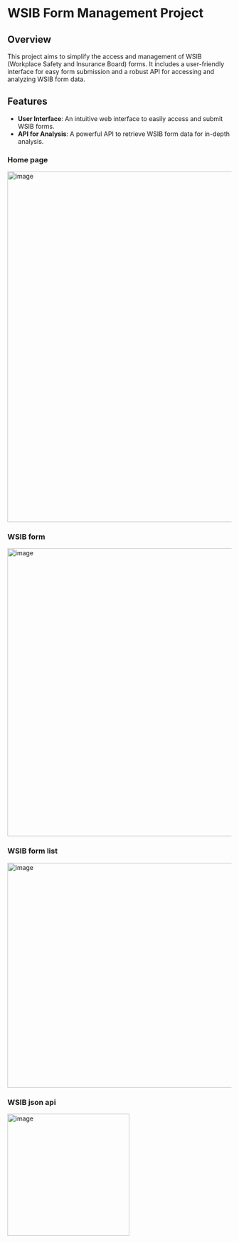 # WSIB Form Management Project

## Overview

This project aims to simplify the access and management of WSIB (Workplace Safety and Insurance Board) forms. It includes a user-friendly interface for easy form submission and a robust API for accessing and analyzing WSIB form data.

## Features

- **User Interface**: An intuitive web interface to easily access and submit WSIB forms.
- **API for Analysis**: A powerful API to retrieve WSIB form data for in-depth analysis.

### Home page
<img width="788" alt="image" src="https://github.com/Aartizikre150/wsib-project/assets/103940296/21e50034-d1ff-4fa9-8b42-52ef6e340dce">

### WSIB form
<img width="647" alt="image" src="https://github.com/Aartizikre150/wsib-project/assets/103940296/8d749228-638d-4f36-a4b8-6d3c7413d84b">

### WSIB form list
<img width="505" alt="image" src="https://github.com/Aartizikre150/wsib-project/assets/103940296/189b1064-ef8b-44ee-ae46-1aff3b0270d2">

### WSIB json api
<img width="274" alt="image" src="https://github.com/Aartizikre150/wsib-project/assets/103940296/7db5a4a9-078e-44c8-b138-f844e5c9424d">





